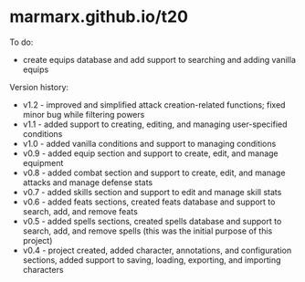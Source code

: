 # marmarx.github.io/t20

To do:
- create equips database and add support to searching and adding vanilla equips

Version history:<br>
- v1.2 - improved and simplified attack creation-related functions; fixed minor bug while filtering powers<br>
- v1.1 - added support to creating, editing, and managing user-specified conditions<br>
- v1.0 - added vanilla conditions and support to managing conditions<br>
- v0.9 - added equip section and support to create, edit, and manage equipment<br>
- v0.8 - added combat section and support to create, edit, and manage attacks and manage defense stats<br>
- v0.7 - added skills section and support to edit and manage skill stats<br>
- v0.6 - added feats sections, created feats database  and support to search, add, and remove feats<br>
- v0.5 - added spells sections, created spells database and support to search, add, and remove spells (this was the initial purpose of this project)<br>
- v0.4 - project created, added character, annotations, and configuration sections, added support to saving, loading, exporting, and importing characters<br>
